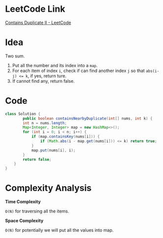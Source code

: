 # LeetCode Link

[Contains Duplicate II - LeetCode](https://leetcode.com/problems/contains-duplicate-ii/)

# Idea

Two sum.

1.   Put all the number and its index into a `map`.
2.   For each item of index `i`, check if can find another index `j` so that `abs(i-j) <= k`, if yes, return ture.
3.   If cannot find any, return false.

# Code

```java
class Solution {
        public boolean containsNearbyDuplicate(int[] nums, int k) {
        int n = nums.length;
        Map<Integer, Integer> map = new HashMap<>();
        for (int i = 0; i < n; i++) {
            if (map.containsKey(nums[i])) {
                if (Math.abs(i - map.get(nums[i])) <= k) return true;
            }
            map.put(nums[i], i);
        }
        return false;
    }
}
```

# Complexity Analysis

**Time Complexity**

`O(N)` for traversing all the items.

**Space Complexity**

`O(N)` for potentially we will put all the values into map.

